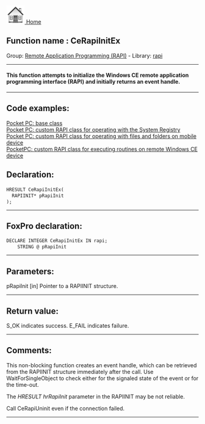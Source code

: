 [<img src="../../images/home.png"> Home ](https://github.com/VFPX/Win32API)  

## Function name : CeRapiInitEx
Group: [Remote Application Programming (RAPI)](../../functions_group.md#Remote_Application_Programming_(RAPI))  -  Library: [rapi](../../../libraries.md#rapi)  
***  


#### This function attempts to initialize the Windows CE remote application programming interface (RAPI) and initially returns an event handle.
***  


## Code examples:
[Pocket PC: base class](../../samples/sample_440.md)  
[Pocket PC: custom RAPI class for operating with the System Registry](../../samples/sample_441.md)  
[Pocket PC: custom RAPI class for operating with files and folders on mobile device](../../samples/sample_448.md)  
[PocketPC: custom RAPI class for executing routines on remote Windows CE device](../../samples/sample_466.md)  

## Declaration:
```foxpro  
HRESULT CeRapiInitEx(
  RAPIINIT* pRapiInit
);  
```  
***  


## FoxPro declaration:
```foxpro  
DECLARE INTEGER CeRapiInitEx IN rapi;
	STRING @ pRapiInit  
```  
***  


## Parameters:
pRapiInit 
[in] Pointer to a RAPIINIT structure.  
***  


## Return value:
S_OK indicates success. E_FAIL indicates failure.  
***  


## Comments:
This non-blocking function creates an event handle, which can be retrieved from the RAPIINIT structure immediately after the call. Use WaitForSingleObject to check either for the signaled state of the event or for the time-out.  
  
The <Em>HRESULT hrRapiInit</Em> parameter in the RAPIINIT may be not reliable.  
  
Call CeRapiUninit even if the connection failed.  
  
***  

